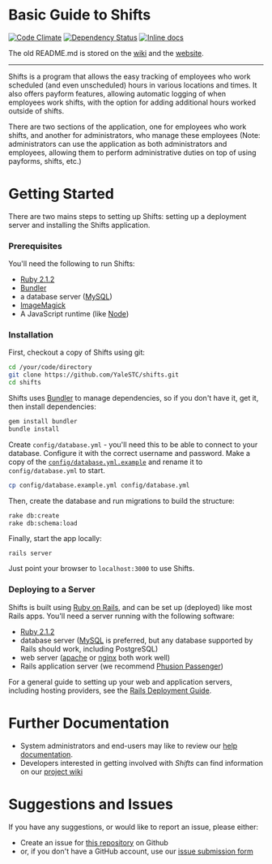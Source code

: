 # Basic Guide to Shifts 

[![Code Climate](https://codeclimate.com/github/YaleSTC/shifts.png)](https://codeclimate.com/github/YaleSTC/shifts) 
[![Dependency Status](https://gemnasium.com/YaleSTC/shifts.svg)](https://gemnasium.com/YaleSTC/shifts)
[![Inline docs](http://inch-ci.org/github/yalestc/shifts.svg?branch=master)](http://inch-ci.org/github/yalestc/shifts)



The old README.md is stored on the [wiki](https://github.com/YaleSTC/shifts/wiki/Old-README.md) and the [website](https://yalestc.github.io/shifts/features/).

---

Shifts is a program that allows the easy tracking of employees who work scheduled (and even unscheduled) hours in various locations and times. It also offers payform features, allowing automatic logging of when employees work shifts, with the option for adding additional hours worked outside of shifts.

There are two sections of the application, one for employees who work shifts, and another for administrators, who manage these employees (Note: administrators can use the application as both administrators and employees, allowing them to perform administrative duties on top of using payforms, shifts, etc.)


Getting Started
===============

There are two mains steps to setting up Shifts: setting up a deployment server and installing the Shifts application.

### Prerequisites
You'll need the following to run Shifts:
* [Ruby 2.1.2](http://www.ruby-lang.org/)
* [Bundler](http://bundler.io/)
* a database server ([MySQL](http://www.mysql.com/))
* [ImageMagick](http://www.imagemagick.org/)
* A JavaScript runtime (like [Node](http://nodejs.org/))

### Installation
First, checkout a copy of Shifts using git:

```sh
cd /your/code/directory
git clone https://github.com/YaleSTC/shifts.git
cd shifts
```

Shifts uses [Bundler](http://gembundler.com/) to manage dependencies, so if you don't have it, get it, then install dependencies:

```sh
gem install bundler
bundle install
```

Create `config/database.yml` - you'll need this to be able to connect to your database. Configure it with the correct username and password. Make a copy of the [`config/database.yml.example`](https://github.com/YaleSTC/shifts/blob/master/config/database.yml.example) and rename it to `config/database.yml` to start.

```sh
cp config/database.example.yml config/database.yml
```

Then, create the database and run migrations to build the structure:

```sh
rake db:create
rake db:schema:load
```

Finally, start the app locally:

```rails server```

Just point your browser to ```localhost:3000``` to use Shifts.

### Deploying to a Server

Shifts is built using [Ruby on Rails](http://rubyonrails.org/), and can be set up (deployed) like most Rails apps. You'll need a server running with the following software:

* [Ruby 2.1.2](http://www.ruby-lang.org/)
* database server ([MySQL](http://www.mysql.com/) is preferred, but any database supported by Rails should work, including PostgreSQL)
* web server ([apache](http://apache.org/) or [nginx](http://wiki.nginx.org/Main) both work well)
* Rails application server (we recommend [Phusion Passenger](https://www.phusionpassenger.com/))

For a general guide to setting up your web and application servers, including hosting providers, see the [Rails Deployment Guide](http://rubyonrails.org/deploy/).

Further Documentation
==================
* System administrators and end-users may like to review our [help documentation](https://yalestc.github.io/shifts).
* Developers interested in getting involved with *Shifts* can find information on our [project wiki](https://github.com/YaleSTC/shifts/wiki)

Suggestions and Issues
======================

If you have any suggestions, or would like to report an issue, please either:
* Create an issue for [this repository](https://github.com/YaleSTC/shifts/) on Github
* or, if you don't have a GitHub account, use our [issue submission form](https://docs.google.com/a/yale.edu/spreadsheet/viewform?formkey=dE8zTFprNVB4RTAwdURhWEVTTlpDQVE6MQ#gid=0)
